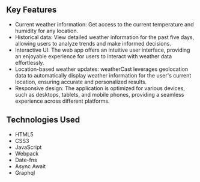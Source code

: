 

## Key Features

- Current weather information: Get access to the current temperature and humidity for any location.
- Historical data: View detailed weather information for the past five days, allowing users to analyze trends and make informed decisions.
- Interactive UI: The web app offers an intuitive user interface, providing an enjoyable experience for users to interact with weather data effortlessly.
- Location-based weather updates: weatherCast leverages geolocation data to automatically display weather information for the user's current location, ensuring accurate and personalized results.
- Responsive design: The application is optimized for various devices, such as desktops, tablets, and mobile phones, providing a seamless experience across different platforms.

## Technologies Used

- HTML5
- CSS3
- JavaScript
- Webpack
- Date-fns
- Async Await
- Graphql
